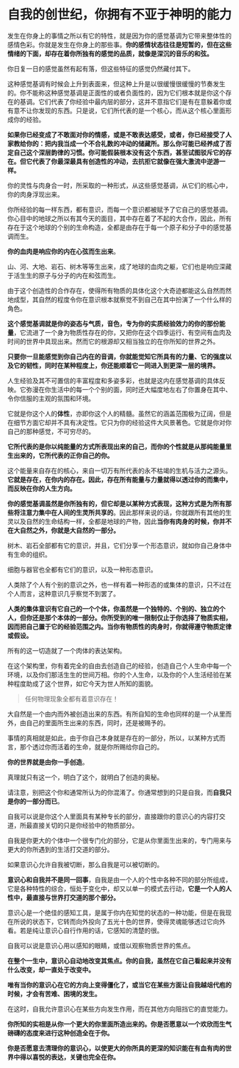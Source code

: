 # 自我的创世纪，你拥有不亚于神明的能力

发生在你身上的事情之所以有它的特性，就是因为你的感觉基调为它带来整体性的感情色彩。你就是发生在你身上的那些事。**你的感情状态往往是短暂的，但在这些情绪的下面，却存在着你所独有的感觉的品质，就像是深沉的音乐的和弦。**

你日复一日的感觉虽然有起有落，但这些特征的感觉仍然藏付其下。

这种感觉基调有时候会上升到表面来，但这种上升是以很缓慢很缓慢的节奏发生的。你不能称这种感觉基调是正面性的或者负面性的，因为它们根本就是你这个存在的基调。它们代表了你经验中最内层的部分，这并不意指它们是有在意躲着你或有意不让你发现的东西。只是说，它们所代表的是一个核心，而从这个核心里面形成你的经验。

**如果你已经变成了不敢面对你的情感，或是不敢表达感受，或者，你已经接受了人家教给你的：把内我当成一个不合礼数的冲动的储藏所。那么你可能已经养成了否定自己这个深层韵律的习惯。你可能假装根本没有这个东西，甚至试图驳斥它的存在。但它代表了你最深最具有创造性的冲动，去抗拒它就像在强大激流中逆游一样。**

你的灵性与肉身合一时，所采取的一种形式，从这些感觉基调，从它们的核心中，你的肉身浮现出来。

你所经验的每一样东西，都有意识，而每一个意识都被赋予了它自己的感觉基调。你心目中的地球之所以有其今天的面目，其中存在着了不起的大合作，因此，所有存在于这个地球的个别的生命构造，全都是由存在于每一个原子和分子中的感觉基调而生。

**你的血肉是响应你的内在心弦而生出来**。

​	山、河、大地、岩石、树木等等生出来，成了地球的血肉之躯，它们也是响应深藏于活生生的原子与分子的内在和弦而生。

由于这个创造性的合作存在，使得所有物质的具体化这个大奇迹都能这么自然而然地成型，其自然的程度令你在意识根本就察觉不到自己在其中扮演了一个什么样的角色。

**这个感觉基调就是你的姿态与气质，音色，专为你的实质经验效力的你的那份能量**，它流进了一个身为物质性存在的你，又把你在这个四季运行、有空间有血肉及时间的世界中具现出来。然而它的根源却又相当独立的在你所知的世界之外。

**只要你一旦能感觉到你自己内在的音调，你就能觉知它所具有的力量、它的强度以及它的韧性，同时在某种程度上，你还能顺着它一同进入到更深一层的境界。**

人生经验及其不可置信的丰富程度和多姿多彩，也就是这内在感觉基调的具体反映。它弥漫在你生活中的每一个个别的面，同时还大幅度地左右了你置身在其中、令你信服的主观的氛围和环境。

它就是你这个人的**体性**，亦即你这个人的精髓。虽然它的涵盖范围极为辽阔，但是在细节方面它却并不具有决定性。它只为你的经验这件大风景著色。它就是你对你自己的那种感觉，不可穷尽的。

**它所代表的是你以纯能量的方式所表现出来的自己，而你的个性就是从那纯能量里生出来的，它所代表的正你自己的你。**

这个能量来自存在的核心，来自一切万有所代表的永不枯竭的生机与活力之源头。**它就是存在，在你内的存在。因此，存在所有能量与力量就得以透过你的而集中，而反映在你的人生方向。**

**你的感觉基调虽然是你所独有的，但它却是以某种方式表现，这种方式是为所有那些将注意力集中在人间的生灵所共享的**。因此那样来说的话，你就跟所有其他的生灵以及自然的生命结构一样，全都是地球的产物，因此**当你有肉身的时候，你并不在大自然之外，你就是大自然的一部分。**

树木、岩石全部都有它的意识，并且，它们分享一个形态意识，就如你自己身体中有生命的组织。

细胞与器官也全都有它们的意识，以及一种形态意识。

人类除了个人有个别的意识之外，也一样有着一种形态的或集体的意识，只不过在个人而言，这种意识几乎察觉不到罢了。

**人类的集体意识有它自己的一个个体，你虽然是一个独特的、个别的、独立的个人，但你还是那个本体的一部分。你所受到的唯一限制仅止于你选择了物质实相，因而把自己置于它的经验范围之内。当你有物质性的肉身时，你就得遵守物质定律或假设。**

所有的这一切造就了一个肉体的表达架构。

在这个架构里，你有着完全的自由去创造自己的经验，创造自己个人生命中每一个环境，以及你们那活生生的世间万相。你的个人生命，以及你的个人生活经验在某种程度助成了这个世界，如它今天为世人所知的面貌。

> 任何物理现象全都有着意识存在！

大自然是一个由内而外被创造出来的东西。有所自知的生命也同样的是一个从里而外，由自己的里面所生出来的东西，同时，还是被赐予的。

事情的真相就是如此，由于你自己本身就是存在的一部分，所以，以某种方式而言，那个透过你而活着的生命，就是你所赐给你自己的。

**你的世界就是由你一手创造**。

真理就只有这一个，明白了这个，就明白了创造的奥秘。

请注意，别把这个你和通常所认为的你混淆了。你通常想到的只是自我，而**自我只是你的一部分而已**。

自我可以说是你这个人里面具有某种专长的部分，直接跟你的意识心的内容打交道，所最直接关切的只是你经验中的物质部分。

自我是你更大的个体中一个很专门化的部分，它是从你里面生出来的，专门用来与更大的你所遇到的生活打交道的部分。

如果意识心允许自我被切断，那么自我是可以被切断的。

**意识心和自我并不是同一回事**，自我是由一个人的个性中各种不同的部分所组成，它是各种特性的综合，恒处于变化中，却又以单一的模式去行动，**它是一个人的人性中，最直接与世界打交道的那个部分。**

意识心是一个绝佳的感知工具，是属于你内在知觉的状态的一种功能，但是在我现在所说的状态下，它转而向外投向了五光十色的世界，使得灵魂能够透过它向外看。若是纯让意识心自行作用的话，它感知的清楚的很。

自我可以说是意识心用以感知的眼睛，或借以观察物质世界的焦点。

**在整个一生中，意识心自动地改变其焦点。你的自我，虽然在它自己看起来并没有什么改变，却一直处于改变中。**

**唯有当你的意识心在它的方向上变得僵化了，或当它在某些方面让自我越俎代庖的时候，才会有苦难、困境的发生。**

在这时，自我允许意识心在某些方向发生作用，而在其他方向阻挡它的直觉能力。

**你所知的实相是从你一个更大的你里面所造出来的。你是否愿意以一个欢欣而生气磅礴的态度来进行这种创造全在于你。**

**你是否愿意去清理你的意识心，以使更大的你所具的更深的知识能在有血有肉的世界中得以喜悦的表达，关键也完全在你。**



